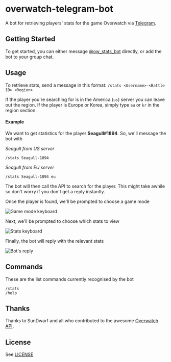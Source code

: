 # overwatch-telegram-bot
A bot for retrieving players' stats for the game Overwatch via [Telegram](https://telegram.org/).

## Getting Started
To get started, you can either message [@ow_stats_bot](https://telegram.me/ow_stats_bot) directly, or add the bot to your group chat.


## Usage
To retrieve stats, send a message in this format: `/stats <Username>-<Battle ID> <Region>`

If the player you're searching for is in the America (`us`) server you can leave out the region. If the player is Europe or Korea, simply type `eu` or `kr` in the region section.

#### Example
We want to get statistics for the player **Seagull#1894**. So, we'll message the bot with

_Seagull from US server_
```
/stats Seagull-1894
```

_Seagull from EU server_
```
/stats Seagull-1894 eu
```

The bot will then call the API to search for the player. This might take awhile so don't worry if you don't get a reply instantly.

Once the player is found, we'll be prompted to choose a game mode

![Game mode keyboard](http://i.imgur.com/DxO2RTI.png)

Next, we'll be prompted to choose which stats to view

![Stats keyboard](http://i.imgur.com/sp7KgLy.png)

Finally, the bot will reply with the relevant stats

![Bot's reply](http://i.imgur.com/Ug5lQOt.png)

## Commands
These are the list commands currently recognised by the bot

```
/stats
/help
```

## Thanks
Thanks to SunDwarf and all who contributed to the awesome [Overwatch API](https://github.com/SunDwarf/OWAPI).

## License
See [LICENSE](https://github.com/chesterhow/overwatch-telegram-bot/blob/master/LICENSE)
